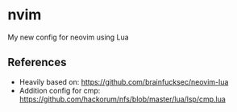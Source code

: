 # nvim
My new config for neovim using Lua

## References

- Heavily based on: https://github.com/brainfucksec/neovim-lua
- Addition config for cmp: https://github.com/hackorum/nfs/blob/master/lua/lsp/cmp.lua
